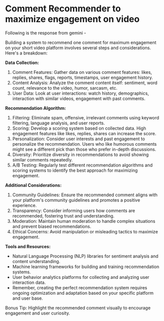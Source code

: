 # Comment Recommender to maximize engagement on video

Following is the response from gemini - 

Building a system to recommend one comment for maximum engagement on your short video platform involves several steps and considerations. Here's a breakdown:

**Data Collection:**
  1. Comment Features: Gather data on various comment features: likes, replies, shares, flags, reports, timestamps, user engagement history.
  2. Content Analysis: Analyze the comment content itself: sentiment, word count, relevance to the video, humor, sarcasm, etc.
  3. User Data: Look at user interactions: watch history, demographics, interaction with similar videos, engagement with past comments.

**Recommendation Algorithm:**
  1. Filtering: Eliminate spam, offensive, irrelevant comments using keyword filtering, language analysis, and user reports.
  2. Scoring: Develop a scoring system based on collected data. High engagement features like likes, replies, shares can increase the score.
  3. Personalization: Consider user interests and past engagement to personalize the recommendation. Users who like humorous comments might see a different pick than those who prefer in-depth discussions.
  4. Diversity: Prioritize diversity in recommendations to avoid showing similar comments repeatedly.
  5. A/B Testing: Regularly test different recommendation algorithms and scoring systems to identify the best approach for maximizing engagement.

**Additional Considerations:**
  1. Community Guidelines: Ensure the recommended comment aligns with your platform's community guidelines and promotes a positive experience.
  2. Transparency: Consider informing users how comments are recommended, fostering trust and understanding.
  3. Moderation: Maintain human moderation to handle complex situations and prevent biased recommendations.
  4. Ethical Concerns: Avoid manipulation or misleading tactics to maximize engagement.

**Tools and Resources:**
  - Natural Language Processing (NLP) libraries for sentiment analysis and content understanding.
  - Machine learning frameworks for building and training recommendation systems.
  - User behavior analytics platforms for collecting and analyzing user interaction data.
  - Remember, creating the perfect recommendation system requires ongoing optimization and adaptation based on your specific platform and user base.

Bonus Tip: Highlight the recommended comment visually to encourage engagement and user curiosity.
